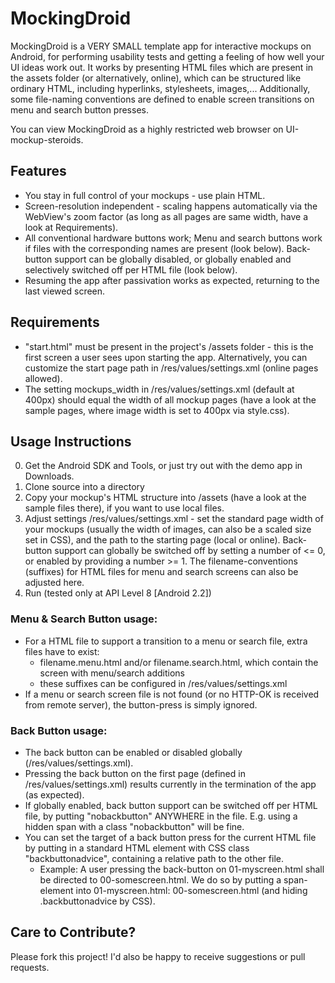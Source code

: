MockingDroid
============

MockingDroid is a VERY SMALL template app for interactive mockups on Android, for performing usability tests and getting a feeling of how well your UI ideas work out.
It works by presenting HTML files which are present in the assets folder (or alternatively, online), which can
be structured like ordinary HTML, including hyperlinks, stylesheets, images,...
Additionally, some file-naming conventions are defined to enable screen transitions on menu and search button presses.

You can view MockingDroid as a highly restricted web browser on UI-mockup-steroids.

Features
--------

 * You stay in full control of your mockups - use plain HTML.
 * Screen-resolution independent - scaling happens automatically via the WebView's zoom factor (as long as all pages are same width, have a look at Requirements).
 * All conventional hardware buttons work; Menu and search buttons work if files with the corresponding names are present (look below). Back-button support can be globally disabled, or globally enabled and selectively switched off per HTML file (look below).
 * Resuming the app after passivation works as expected, returning to the last viewed screen.

Requirements
------------

 * "start.html" must be present in the project's /assets folder - this is the first screen a user sees upon starting the app. 
Alternatively, you can customize the start page path in /res/values/settings.xml (online pages allowed).
 * The setting mockups_width in /res/values/settings.xml (default at 400px) should equal the width of all mockup pages (have a look at the sample pages, where image width is set to 400px via style.css).

Usage Instructions
------------------

 0. Get the Android SDK and Tools, or just try out with the demo app in Downloads.
 1. Clone source into a directory
 2. Copy your mockup's HTML structure into /assets (have a look at the sample files there), if you want to use local files.
 3. Adjust settings /res/values/settings.xml - set the standard page width of your mockups (usually the width of images, can also be a scaled size set in CSS), and the path to the starting page (local or online). Back-button support can globally be switched off by setting a number of <= 0, or enabled by providing a number >= 1. The filename-conventions (suffixes) for HTML files for menu and search screens can also be adjusted here.
 4. Run (tested only at API Level 8 [Android 2.2])

### Menu & Search Button usage:
 * For a HTML file to support a transition to a menu or search file, extra files have to exist:
	  * filename.menu.html and/or filename.search.html, which contain the screen with menu/search additions
	  * these suffixes can be configured in /res/values/settings.xml
 * If a menu or search screen file is not found (or no HTTP-OK is received from remote server), the button-press is simply ignored.

### Back Button usage:
 * The back button can be enabled or disabled globally (/res/values/settings.xml).
 * Pressing the back button on the first page (defined in /res/values/settings.xml) results currently in the termination of the app (as expected).
 * If globally enabled, back button support can be switched off per HTML file, by putting "nobackbutton" ANYWHERE in the file. E.g. using a hidden span with a class "nobackbutton" will be fine.
 * You can set the target of a back button press for the current HTML file by putting in a standard HTML element with CSS class "backbuttonadvice", containing a relative path to the other file.
	  * Example: A user pressing the back-button on 01-myscreen.html shall be directed to 00-somescreen.html. We do so by putting a span-element into 01-myscreen.html: <span class="backbuttonadvice">00-somescreen.html</span> (and hiding .backbuttonadvice by CSS).

Care to Contribute?
-------------------

Please fork this project! I'd also be happy to receive suggestions or pull requests.